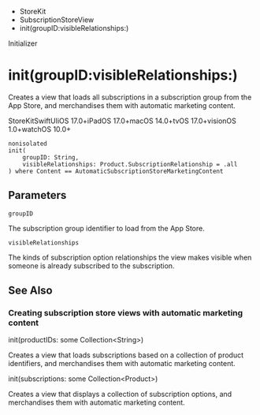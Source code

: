 

- StoreKit
- SubscriptionStoreView
-  init(groupID:visibleRelationships:) 

Initializer

# init(groupID:visibleRelationships:)

Creates a view that loads all subscriptions in a subscription group from the App Store, and merchandises them with automatic marketing content.

StoreKitSwiftUIiOS 17.0+iPadOS 17.0+macOS 14.0+tvOS 17.0+visionOS 1.0+watchOS 10.0+

``` source
nonisolated
init(
    groupID: String,
    visibleRelationships: Product.SubscriptionRelationship = .all
) where Content == AutomaticSubscriptionStoreMarketingContent
```

## Parameters 

`groupID`  

The subscription group identifier to load from the App Store.

`visibleRelationships`  

The kinds of subscription option relationships the view makes visible when someone is already subscribed to the subscription.

## See Also

### Creating subscription store views with automatic marketing content

init(productIDs: some Collection&lt;String>)

Creates a view that loads subscriptions based on a collection of product identifiers, and merchandises them with automatic marketing content.

init(subscriptions: some Collection&lt;Product>)

Creates a view that displays a collection of subscription options, and merchandises them with automatic marketing content.

